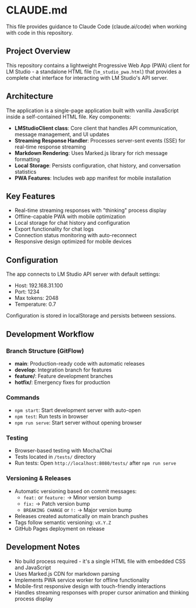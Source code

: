 # CLAUDE.md

This file provides guidance to Claude Code (claude.ai/code) when working with code in this repository.

## Project Overview

This repository contains a lightweight Progressive Web App (PWA) client for LM Studio - a standalone HTML file (`lm_studio_pwa.html`) that provides a complete chat interface for interacting with LM Studio's API server.

## Architecture

The application is a single-page application built with vanilla JavaScript inside a self-contained HTML file. Key components:

- **LMStudioClient class**: Core client that handles API communication, message management, and UI updates
- **Streaming Response Handler**: Processes server-sent events (SSE) for real-time response streaming
- **Markdown Rendering**: Uses Marked.js library for rich message formatting
- **Local Storage**: Persists configuration, chat history, and conversation statistics
- **PWA Features**: Includes web app manifest for mobile installation

## Key Features

- Real-time streaming responses with "thinking" process display
- Offline-capable PWA with mobile optimization
- Local storage for chat history and configuration
- Export functionality for chat logs
- Connection status monitoring with auto-reconnect
- Responsive design optimized for mobile devices

## Configuration

The app connects to LM Studio API server with default settings:
- Host: 192.168.31.100
- Port: 1234
- Max tokens: 2048
- Temperature: 0.7

Configuration is stored in localStorage and persists between sessions.

## Development Workflow

### Branch Structure (GitFlow)
- **main**: Production-ready code with automatic releases
- **develop**: Integration branch for features
- **feature/**: Feature development branches
- **hotfix/**: Emergency fixes for production

### Commands
- `npm start`: Start development server with auto-open
- `npm test`: Run tests in browser
- `npm run serve`: Start server without opening browser

### Testing
- Browser-based testing with Mocha/Chai
- Tests located in `/tests/` directory
- Run tests: Open `http://localhost:8080/tests/` after `npm run serve`

### Versioning & Releases
- Automatic versioning based on commit messages:
  - `feat:` or `feature:` → Minor version bump
  - `fix:` → Patch version bump  
  - `BREAKING CHANGE` or `!:` → Major version bump
- Releases created automatically on main branch pushes
- Tags follow semantic versioning: `vX.Y.Z`
- GitHub Pages deployment on release

## Development Notes

- No build process required - it's a single HTML file with embedded CSS and JavaScript
- Uses Marked.js CDN for markdown parsing
- Implements PWA service worker for offline functionality  
- Mobile-first responsive design with touch-friendly interactions
- Handles streaming responses with proper cursor animation and thinking process display